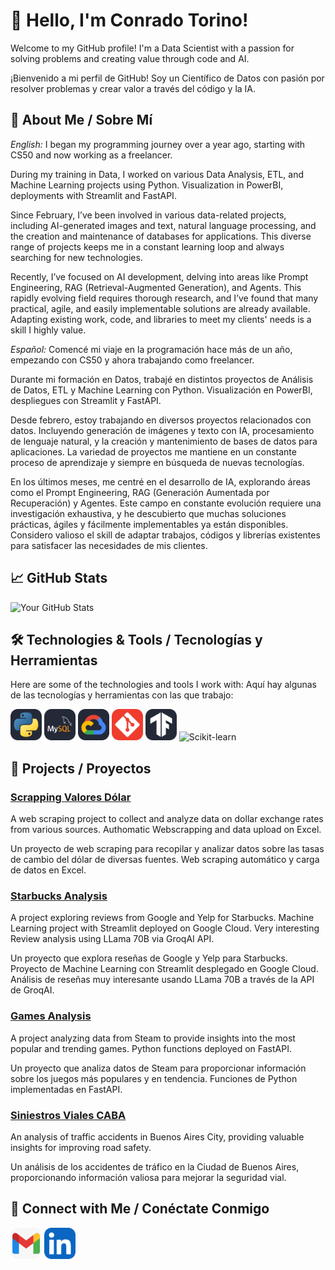 # 👋 Hello, I'm Conrado Torino!

Welcome to my GitHub profile! I'm a Data Scientist with a passion for solving problems and creating value through code and AI.

¡Bienvenido a mi perfil de GitHub! Soy un Científico de Datos con pasión por resolver problemas y crear valor a través del código y la IA.

## 🌟 About Me / Sobre Mí
*English:*
I began my programming journey over a year ago, starting with CS50 and now working as a freelancer.

During my training in Data, I worked on various Data Analysis, ETL, and Machine Learning projects using Python. Visualization in PowerBI, deployments with Streamlit and FastAPI.

Since February, I’ve been involved in various data-related projects, including AI-generated images and text, natural language processing, and the creation and maintenance of databases for applications. This diverse range of projects keeps me in a constant learning loop and always searching for new technologies.

Recently, I’ve focused on AI development, delving into areas like Prompt Engineering, RAG (Retrieval-Augmented Generation), and Agents. This rapidly evolving field requires thorough research, and I’ve found that many practical, agile, and easily implementable solutions are already available. Adapting existing work, code, and libraries to meet my clients' needs is a skill I highly value.

*Español:*
Comencé mi viaje en la programación hace más de un año, empezando con CS50 y ahora trabajando como freelancer.

Durante mi formación en Datos, trabajé en distintos proyectos de Análisis de Datos, ETL y Machine Learning con Python. Visualización en PowerBI, despliegues con Streamlit y FastAPI.

Desde febrero, estoy trabajando en diversos proyectos relacionados con datos. Incluyendo generación de imágenes y texto con IA, procesamiento de lenguaje natural, y la creación y mantenimiento de bases de datos para aplicaciones. La variedad de proyectos me mantiene en un constante proceso de aprendizaje y siempre en búsqueda de nuevas tecnologías.

En los últimos meses, me centré en el desarrollo de IA, explorando áreas como el Prompt Engineering, RAG (Generación Aumentada por Recuperación) y Agentes. Este campo en constante evolución requiere una investigación exhaustiva, y he descubierto que muchas soluciones prácticas, ágiles y fácilmente implementables ya están disponibles. Considero valioso el skill de adaptar trabajos, códigos y librerías existentes para satisfacer las necesidades de mis clientes.

## 📈 GitHub Stats
![Your GitHub Stats](https://github-readme-stats.vercel.app/api?username=RadTorino&show_icons=true&theme=radical)

## 🛠️ Technologies & Tools / Tecnologías y Herramientas
Here are some of the technologies and tools I work with:
Aquí hay algunas de las tecnologías y herramientas con las que trabajo:

<img src="https://github.com/tandpfun/skill-icons/blob/main/icons/Python-Dark.svg" width="50" height="50" alt="Python"> <img src="https://github.com/tandpfun/skill-icons/blob/main/icons/MySQL-Dark.svg" width="50" height="50" alt="MySQL">
<img src="https://github.com/tandpfun/skill-icons/blob/main/icons/GCP-Dark.svg" width="50" height="50" alt="Google Cloud">
<img src="https://github.com/tandpfun/skill-icons/blob/main/icons/Git.svg" width="50" height="50" alt="Git">
<img src="https://github.com/tandpfun/skill-icons/blob/main/icons/TensorFlow-Dark.svg" width="50" height="50" alt="TensorFlow">
<img src="https://github.com/tandpfun/skill-icons/blob/main/icons/ScikitLearn-Dark.svg" width="50" height="50" alt="Scikit-learn">

## 🚀 Projects / Proyectos

### [Scrapping Valores Dólar](https://github.com/RadTorino/Scrapping-Valores-Dolar)
A web scraping project to collect and analyze data on dollar exchange rates from various sources. Authomatic Webscrapping and data upload on Excel. 

Un proyecto de web scraping para recopilar y analizar datos sobre las tasas de cambio del dólar de diversas fuentes. Web scraping automático y carga de datos en Excel.

### [Starbucks Analysis](https://github.com/RadTorino/Starbucks_Analysis)
A project exploring reviews from Google and Yelp for Starbucks. Machine Learning project with Streamlit deployed on Google Cloud. Very interesting Review analysis using LLama 70B via GroqAI API.

Un proyecto que explora reseñas de Google y Yelp para Starbucks. Proyecto de Machine Learning con Streamlit desplegado en Google Cloud. Análisis de reseñas muy interesante usando LLama 70B a través de la API de GroqAI.
 
### [Games Analysis](https://github.com/RadTorino/Juegos_Steam)
A project analyzing data from Steam to provide insights into the most popular and trending games. Python functions deployed on FastAPI.

Un proyecto que analiza datos de Steam para proporcionar información sobre los juegos más populares y en tendencia. Funciones de Python implementadas en FastAPI.

### [Siniestros Viales CABA](https://github.com/RadTorino/Siniestros_Viales_caba)
An analysis of traffic accidents in Buenos Aires City, providing valuable insights for improving road safety.

Un análisis de los accidentes de tráfico en la Ciudad de Buenos Aires, proporcionando información valiosa para mejorar la seguridad vial.


## 🔗 Connect with Me / Conéctate Conmigo
<a href="mailto:torinoconrado@gmail.com"><img src="https://github.com/tandpfun/skill-icons/blob/main/icons/Gmail-Light.svg" width="50" height="50" alt="Gmail"></a>
<a href="https://www.linkedin.com/in/conrado-torino-989168228/"><img src="https://github.com/tandpfun/skill-icons/blob/main/icons/LinkedIn.svg" width="50" height="50" alt="LinkedIn"></a>

